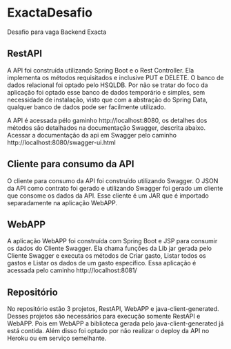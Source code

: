 # ExactaDesafio
Desafio para vaga Backend Exacta

## RestAPI
A API foi construída utilizando Spring Boot e o Rest Controller. 
Ela implementa os métodos requisitados e inclusive PUT e DELETE. 
O banco de dados relacional foi optado pelo HSQLDB. 
Por não se tratar do foco da aplicação foi optado esse banco de dados temporário e simples, 
sem necessidade de instalação, visto que com a abstração do Spring Data, qualquer banco de dados pode ser facilmente utilizado.

A API é acessada pélo gaminho http://localhost:8080, 
os detalhes dos métodos são detalhados na documentação Swagger, descrita abaixo. 
Acessar a documentação da api em Swagger pelo caminho http://localhost:8080/swagger-ui.html

## Cliente para consumo da API
O cliente para consumo da API foi construído utilizando Swagger. 
O JSON da API como contrato foi gerado e utilizando Swagger foi gerado um cliente que consome os dados da API. 
Esse cliente é um JAR que é importado separadamente na aplicação WebAPP.

## WebAPP
A aplicação WebAPP foi construída com Spring Boot e JSP para consumir os dados do Cliente Swagger.
Ela chama funções da Lib jar gerada pelo Cliente Swagger e executa os métodos de Criar gasto, 
Listar todos os gastos e Listar os dados de um gasto específico. 
Essa aplicação é acessada pelo caminho http://localhost:8081/

## Repositório
No repositório estão 3 projetos, RestAPI, WebAPP e java-client-generated. 
Desses projetos são necessários para execução somente RestAPI e WebAPP. 
Pois em WebAPP a biblioteca gerada pelo java-client-generated já está contida. 
Além disso foi optado por não realizar o deploy da API no Heroku ou em serviço semelhante.
